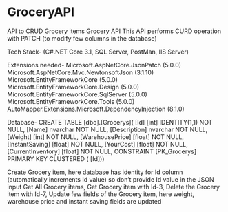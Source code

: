 # GroceryAPI
API to CRUD Grocery items
Grocery API This API performs CURD operation with PATCH (to modify few columns in the database)

Tech Stack- (C#.NET Core 3.1, SQL Server, PostMan, IIS Server)

Extensions needed- Microsoft.AspNetCore.JsonPatch (5.0.0) Microsoft.AspNetCore.Mvc.NewtonsoftJson (3.1.10) Microsoft.EntityFrameworkCore (5.0.0) Microsoft.EntityFrameworkCore.Design (5.0.0) Microsoft.EntityFrameworkCore.SqlServer (5.0.0) Microsoft.EntityFrameworkCore.Tools (5.0.0) AutoMapper.Extensions.Microsoft.DependencyInjection (8.1.0)

Database- CREATE TABLE [dbo].[Grocerys]( [Id] [int] IDENTITY(1,1) NOT NULL, [Name] nvarchar NOT NULL, [Description] nvarchar NOT NULL, [Weight] [int] NOT NULL, [WarehousePrice] [float] NOT NULL, [InstantSaving] [float] NOT NULL, [YourCost] [float] NOT NULL, [CurrentInventory] [float] NOT NULL, CONSTRAINT [PK_Grocerys] PRIMARY KEY CLUSTERED ( [Id]))

Create Grocery item, here database has identity for Id column (automatically increments Id value) so don’t provide Id value in the JSON input Get All Grocery items, Get Grocery item with Id-3, Delete the Grocery item with Id-7, Update few fields of the Grocery item, here weight, warehouse price and instant saving fields are updated
